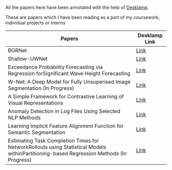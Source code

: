 All the papers here have been annotated with the help of [Desklamp](https://desklamp.io/). 

These are papers which I have been reading as a part of my coursework, individual projects or interns

| Papers | Desklamp Link |
|--------|---------------|
| BGRNet | [Link](https://app.desklamp.io/read?id=1e59b570-6f51-4f39-b51a-fda2a2c08cfb) |
| Shallow-UWNet | [Link](https://app.desklamp.io/read?id=9ddac627-27c7-48fa-bccf-49886cd30846) |
| Exceedance Probability Forecasting via Regression forSignificant Wave Height Forecasting | [Link](https://app.desklamp.io/read?id=c864a320-463b-4ce3-bc2b-e2d4a562ec64) |
| W-Net: A Deep Model for Fully Unsuperised Image Segmentation (In Progress) | [Link](https://app.desklamp.io/read?id=c0606672-ff19-4acd-91ad-a61173916955)
| A Simple Framework for Contrastive Learning of Visual Representations | [Link](https://app.desklamp.io/read?id=0a8a9212-48ce-4bdf-b0e2-ef5234379003)
| Anomaly Detection in Log Files Using Selected NLP Methods | [Link](https://app.desklamp.io/read?id=e3a147b0-43fe-4387-968a-c2930ec541d3)
| Learning Implicit Feature Alignment Function for Semantic Segmentation | [Link](https://app.desklamp.io/read?id=28c6cd24-ea11-4b46-8f42-aba7c9d49c62)
| Estimating Task Completion Times for NetworkRollouts using Statistical Models withinPartitioning-based Regression Methods (In Progress) | [Link](https://app.desklamp.io/read?id=ac4e8b3f-4da9-4d59-b894-4d2e6f2a26a6)
